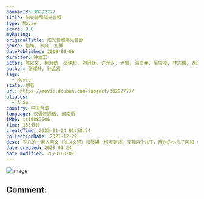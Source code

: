 ```yaml
---
doubanId: 30292777
title: 阳光普照陽光普照
type: Movie
score: 8.6
myRating: 
originalTitle: 阳光普照陽光普照
genre: 剧情, 家庭, 犯罪
datePublished: 2019-09-06
director: 钟孟宏
actor: 陈以文, 柯淑勤, 巫建和, 刘冠廷, 许光汉, 尹馨, 温贞菱, 吴岱凌, 林志儒, 龙劭华, 胡鸿达, 施名帅, 张立东, 张少怀, 黄信尧, 张翰, 范姜泰基, 张耀升, 王可元, 郑楠钟, 邓安宁, 廖慧珍
author: 张耀升, 钟孟宏
tags:
  - Movie
state: 想看
url: https://movie.douban.com/subject/30292777/
aliases:
  - A_Sun
country: 中国台湾
language: 汉语普通话, 闽南语
IMDb: tt10883506
time: 155分钟
createTime: 2023-01-24 01:58:54
collectionDate: 2021-12-22
desc: 平凡的一家人阿文（陈以文饰）和琴姐（柯淑勤饰）育有两个儿子，叛逆的小儿子阿和（巫建和饰）与好友菜头（刘冠廷饰）砍伤人进了少年辅育院，但阿和的女友小玉（吴岱凌饰）却带着身孕来家里…琴姐不顾阿文...
date created: 2023-01-24
date modified: 2023-03-07
---
```


![image](p2570235120.jpg)

Comment:
---
